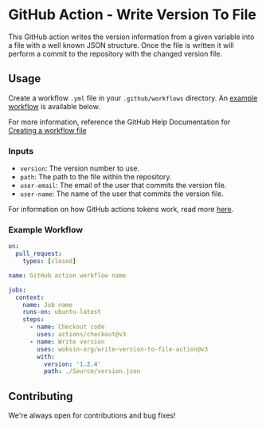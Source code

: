 # GitHub Action - Write Version To File

This GitHub action writes the version information from a given variable into a file with a well known JSON structure.
Once the file is written it will perform a commit to the repository with the changed version file.

## Usage

Create a workflow `.yml` file in your `.github/workflows` directory. An [example workflow](#example-workflow) is available below.

For more information, reference the GitHub Help Documentation for [Creating a workflow file](https://help.github.com/en/articles/configuring-a-workflow#creating-a-workflow-file)

### Inputs

- `version`: The version number to use.
- `path`: The path to the file within the repository.
- `user-email`: The email of the user that commits the version file.
- `user-name`: The name of the user that commits the version file.

For information on how GitHub actions tokens work, read more [here](https://help.github.com/en/actions/automating-your-workflow-with-github-actions/authenticating-with-the-github_token#about-the-github_token-secret).

### Example Workflow

```yaml
on:
  pull_request:
    types: [closed]

name: GitHub action workflow name

jobs:
  context:
    name: Job name
    runs-on: ubuntu-latest
    steps:
      - name: Checkout code
        uses: actions/checkout@v3
      - name: Write version
        uses: woksin-org/write-version-to-file-action@v3
        with:
          version: '1.2.4'
          path: ./Source/version.json
```

## Contributing

We're always open for contributions and bug fixes!
